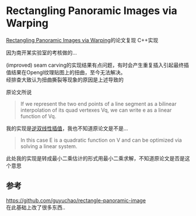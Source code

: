 # Rectangling Panoramic Images via Warping #

[Rectangling Panoramic Images via Warping](http://kaiminghe.com/sig13/)的论文复现 C++实现

因为南开某实验室的考核做的...

(improved) seam carving的实现结果有点问题，有时会产生重复插入引起最终插值结果在Opengl纹理贴图上的扭曲，至今无法解决。  
经排查大致认为扭曲撕裂等现象的原因是上述导致的

原论文所说  
>If we represent the two end points of a line segment as a bilinear interpolation of its quad vertexes Vq, we can write e as a linear function of Vq.  


我的实现是[逆双线性插值](https://www.iquilezles.org/www/articles/ibilinear/ibilinear.htm)，我也不知道原论文是不是...  
>In this case E is a quadratic function on V and can be optimized via solving a linear system.  


此处我的实现是转成最小二乘估计的形式用最小二乘求解，不知道原论文是否是这个意思

## 参考 ##
<https://github.com/guyuchao/rectangle-panoramic-image>  
在此基础上改了很多东西..